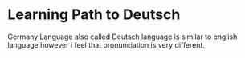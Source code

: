 # Learning Path to Deutsch

Germany Language also called Deutsch language is similar to english language however i feel that pronunciation is very different.


